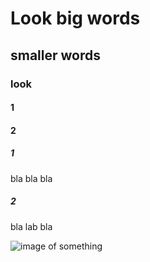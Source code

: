 # Look big words

## smaller words


### look
#### 1
#### 2

##### 1
bla bla bla

##### 2
bla lab bla

![image of something](https://translate.how/i/something.webp)
